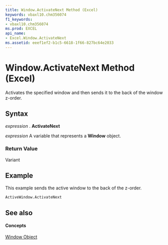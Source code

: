 ```yaml
---
title: Window.ActivateNext Method (Excel)
keywords: vbaxl10.chm356074
f1_keywords:
- vbaxl10.chm356074
ms.prod: EXCEL
api_name:
- Excel.Window.ActivateNext
ms.assetid: eeef1ef2-b1c5-6618-1f66-827bc64e2033
---
```



# Window.ActivateNext Method (Excel)

Activates the specified window and then sends it to the back of the window z-order.


## Syntax

 _expression_ . **ActivateNext**

 _expression_ A variable that represents a **Window** object.


### Return Value

Variant


## Example

This example sends the active window to the back of the z-order.


```vb
ActiveWindow.ActivateNext
```


## See also


#### Concepts


[Window Object](window-object-excel.md)

